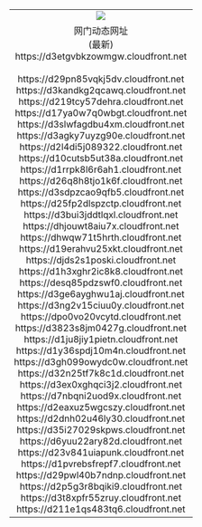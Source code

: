 ﻿<table>
  <tr></tr>
  <tr><td colspan=2 align=center><img src="https://d3etgvbkzowmgw.cloudfront.net/Up/oGate.jpg" /></td></tr>
  <tr><td colspan=2 align=center>网门动态网址<br/>(最新)
<br>https://d3etgvbkzowmgw.cloudfront.net
<br/>
<br>https://d29pn85vqkj5dv.cloudfront.net
<br>https://d3kandkg2qcawq.cloudfront.net
<br>https://d219tcy57dehra.cloudfront.net
<br>https://d17ya0w7q0wbgt.cloudfront.net
<br>https://d3slwfagdbu4xm.cloudfront.net
<br>https://d3agky7uyzg90e.cloudfront.net
<br>https://d2l4di5j089322.cloudfront.net
<br>https://d10cutsb5ut38a.cloudfront.net
<br>https://d1rrpk8l6r6ah1.cloudfront.net
<br>https://d26q8h8tjo1k6f.cloudfront.net
<br>https://d3sdpzcao9qfb5.cloudfront.net
<br>https://d25fp2dlspzctp.cloudfront.net
<br>https://d3bui3jddtlqxl.cloudfront.net
<br>https://dhjouwt8aiu7x.cloudfront.net
<br>https://dhwqw71t5hrth.cloudfront.net
<br>https://d19erahvu25xkt.cloudfront.net
<br>https://djds2s1poski.cloudfront.net
<br>https://d1h3xghr2ic8k8.cloudfront.net
<br>https://desq85pdzswf0.cloudfront.net
<br>https://d3ge6ayghwu1aj.cloudfront.net
<br>https://d3ng2v15ciuu0y.cloudfront.net
<br>https://dpo0vo20vcytd.cloudfront.net
<br>https://d3823s8jm0427g.cloudfront.net
<br>https://d1ju8jiy1pietn.cloudfront.net
<br>https://d1y36spdj10m4n.cloudfront.net
<br>https://d3gh099owydc0w.cloudfront.net
<br>https://d32n25tf7k8c1d.cloudfront.net
<br>https://d3ex0xghqci3j2.cloudfront.net
<br>https://d7nbqni2uod9x.cloudfront.net
<br>https://d2eaxuz5wgcszy.cloudfront.net
<br>https://d2dnh02u46ly30.cloudfront.net
<br>https://d35i27029skpws.cloudfront.net
<br>https://d6yuu22ary82d.cloudfront.net
<br>https://d23v841uiapunk.cloudfront.net
<br>https://d1pvrebsfrepf7.cloudfront.net
<br>https://d29pwl40b7ndnp.cloudfront.net
<br>https://d2p5g3r8bqiki9.cloudfront.net
<br>https://d3t8xpfr55zruy.cloudfront.net
<br>https://d211e1qs483tq6.cloudfront.net
    </td>
  </tr>
</table>
